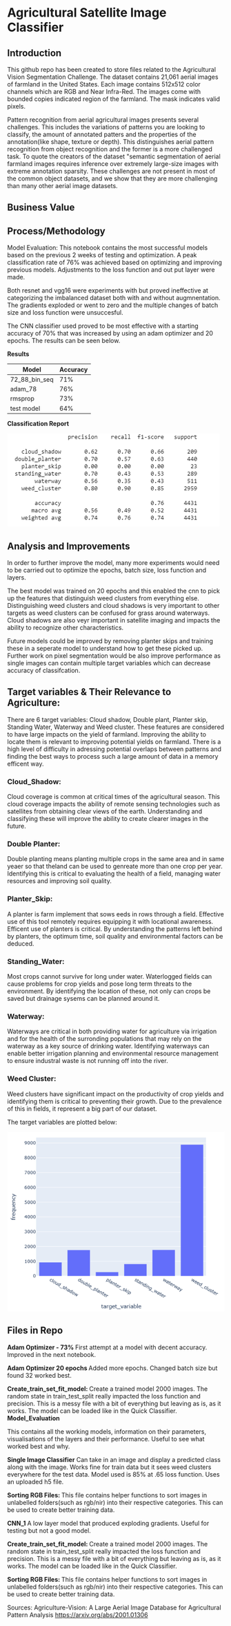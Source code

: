 # Agricultural Satellite Image Classifier 

## Introduction

This github repo has been created to store files related to the Agricultural Vision Segmentation Challenge. The dataset contains 21,061 aerial images of farmland in the United States. Each image contains 512x512 color channels which are RGB and Near Infra-Red. The images come with bounded copies indicated region of the farmland. The mask indicates valid pixels. 

Pattern recognition from aerial agricultural images presents several challenges. This includes the variations of patterns you are looking to classify, the amount of annotated patters and the properties of the annotation(like shape, texture or depth). This distinguishes aerial pattern recognition from object recognition and the former is a more challenged task. To quote the creators of the dataset "semantic segmentation of aerial farmland images requires inference over extremely large-size images with extreme annotation sparsity. These challenges are not present in most of the common object datasets, and we show that they are more challenging than many other aerial image datasets.

## Business Value 


## Process/Methodology

Model Evaluation:
This notebook contains the most successful models based on the previous 2 weeks of testing and optimization. A peak classification rate of 76% was achieved based on optimizing and improving previous models. Adjustments to the loss function and out put layer were made. 

Both resnet and vgg16 were experiments with but proved ineffective at categorizing the imbalanced dataset both with and without augmnentation. The gradients exploded or went to zero and the multiple changes of batch size and loss function were unsuccesful.

The CNN classifier used proved to be most effective with a starting accuracy of 70% that was increased by using an adam optimizer and 20 epochs. The results can be seen below.

<b> Results </b>

| Model       | Accuracy    |
| ----------- | ----------- |
| 72_88_bin_seq | 71%       |
| adam_78  | 76%         |
| rmsprop     | 73%            |
| test model     | 64%            |


<b> Classification Report </b>

![image](classification_report.png)

## Analysis and Improvements
In order to further improve the model, many more experiments would need to be carried out to optimize the epochs, batch size, loss function and layers.

The best model was trained on 20 epochs and this enabled the cnn to pick up the features that distinguish weed clusters from everything else. Distinguishing weed clusters and cloud shadows is very important to other targets as weed clusters can be confused for grass around waterways. Cloud shadows are also veyr important in satellite imaging and impacts the ability to recognize other characteristics.

Future models could be improved by removing planter skips and training these in a seperate model to understand how to get these picked up. Further work on pixel segmentation would be also improve performance as single images can contain multiple target variables which can decrease accuracy of classifcation.


##  Target variables  & Their Relevance to Agriculture:

There are 6 target variables: Cloud shadow, Double plant, Planter skip, Standing Water, Waterway and Weed cluster. These features are considered to have large impacts on the yield of farmland. Improving the ability to locate them is relevant to improving potential yields on farmland. There is a high level of difficulty in adressing potential overlaps between patterns and finding the best ways to process such a large amount of data in a memory efficent way.

### Cloud_Shadow: 
Cloud coverage is common at critical times of the agricultural season. This cloud coverage impacts the ability of remote sensing technologies such as satellites from obtaining clear views of the earth. Understanding and classifying these will improve the ability to create clearer images in the future. 

### Double Planter: 
Double planting means planting multiple crops in the same area and in same yeaer so that theland can be used to genreate more than one crop per year. Identifying this is critical to evaluating the health of a field, managing water resources and improving soil quality. 

### Planter_Skip: 
A planter is farm implement that sows eeds in rows through a field. Effective use of this tool remotely requires equipping it with locational awareness. Efficent use of planters is critical. By understanding the patterns left behind by planters, the optimum time, soil quality and environmental factors can be deduced. 

### Standing_Water: 
Most crops cannot survive for long under water. Waterlogged fields can cause problems for crop yields and pose long term threats to the environment. By identifying the location of these, not only can crops be saved but drainage sysems can be planned around it.

### Waterway:
Waterways are critical in both providing water for agriculture via irrigation and for the health of the surronding populations that may rely on the waterway as a key source of drinking water. Identifying waterways can enable better irrigation planning and environmental resource management to ensure industral waste is not running off into the river. 

### Weed Cluster: 
Weed clusters have significant impact on the productivity of crop yields and identifying them is critical to preventing their growth. Due to the prevalence of this in fields, it represent a big part of our dataset.

The target variables are plotted below:

![image](target_variables.png)

## Files in Repo

<b> Adam Optimizer - 73% </b>
First attempt at a model with decent accuracy. Improved in the next notebook.

<b> Adam Optimizer 20 epochs </b>
Added more epochs. Changed batch size but found 32 worked best. 

<b> Create_train_set_fit_model: </b>
Create a trained model 2000 images. The random state in train_test_split really impacted the loss function and precision. This is a messy file with a bit of everything but leaving as is, as it works. The model can be loaded like in the Quick Classifier. 
<b> Model_Evaluation</b>

This contains all the working models, information on their parameters, visualisations of the layers and their performance. Useful to see what worked best and why.

<b> Single Image Classifier</b>
Can take in an image and display a predicted class along with the image. Works fine for train data but it sees weed clusters everywhere for the test data. Model used is 85% at .65 loss function. Uses an uploaded h5 file. 

<b> Sorting RGB Files: </b>
This file contains helper functions to sort images in unlabelled folders(such as rgb/nir) into their respective categories. This can be used to create better training data.

<b> CNN_1 </b>
A low layer model that produced exploding gradients. Useful for testing but not a good model. 

<b> Create_train_set_fit_model: </b>
Create a trained model 2000 images. The random state in train_test_split really impacted the loss function and precision. This is a messy file with a bit of everything but leaving as is, as it works. The model can be loaded like in the Quick Classifier. 

<b> Sorting RGB Files: </b>
This file contains helper functions to sort images in unlabelled folders(such as rgb/nir) into their respective categories. This can be used to create better training data. 

Sources:
Agriculture-Vision: A Large Aerial Image Database for Agricultural Pattern Analysis
https://arxiv.org/abs/2001.01306
